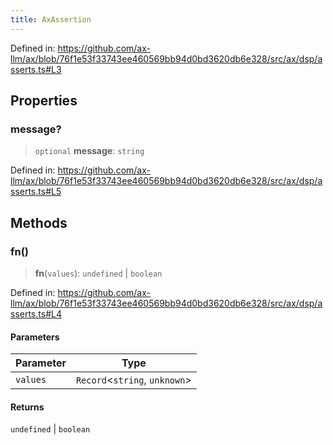 ```yaml
---
title: AxAssertion
---
```


Defined in: https://github.com/ax-llm/ax/blob/76f1e53f33743ee460569bb94d0bd3620db6e328/src/ax/dsp/asserts.ts#L3

## Properties

<a id="message"></a>

### message?

> `optional` **message**: `string`

Defined in: https://github.com/ax-llm/ax/blob/76f1e53f33743ee460569bb94d0bd3620db6e328/src/ax/dsp/asserts.ts#L5

## Methods

<a id="fn"></a>

### fn()

> **fn**(`values`): `undefined` \| `boolean`

Defined in: https://github.com/ax-llm/ax/blob/76f1e53f33743ee460569bb94d0bd3620db6e328/src/ax/dsp/asserts.ts#L4

#### Parameters

| Parameter | Type |
| ------ | ------ |
| `values` | `Record`\<`string`, `unknown`\> |

#### Returns

`undefined` \| `boolean`
